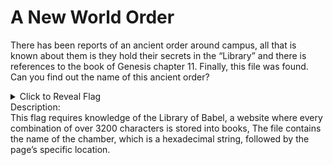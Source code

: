 # A New World Order
There has been reports of an ancient order around campus, all that is known about them is they hold their secrets in the “Library” and there is references to the book of Genesis chapter 11. Finally, this file was found. Can you find out the name of this ancient order?
<details>
  <summary>Click to Reveal Flag</summary>
  Flag: CTF(brotherhood.of.babel)
</details>
Description:<br> 
This flag requires knowledge of the Library of Babel, a website where every combination of over 3200 characters is stored into books, The file contains the name of the chamber, which is a hexadecimal string, followed by the page’s specific location.
